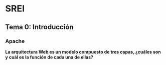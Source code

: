 # SREI 

## Tema 0: Introducción

### Apache


**La arquitectura Web es un modelo compuesto de tres capas, ¿cuáles son y cuál es  la función de cada una de ellas?**
